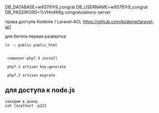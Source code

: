 DB_DATABASE=w93797r9_congrat
DB_USERNAME=w93797r9_congrat
DB_PASSWORD=%VHn4K8g
congratulations-server


права доступа
Kodeine / Laravel-ACL https://github.com/kodeine/laravel-acl



для бегета первая развертка
```bash
ln -s public public_html
```

```$xslt

 composer-php7.3 install

 php7.3 artisan key:generate

 php7.3 artisan migrate
```


## для доступа к node.js
```$xslt
заходим в докер
ssh localhost -p222
```
